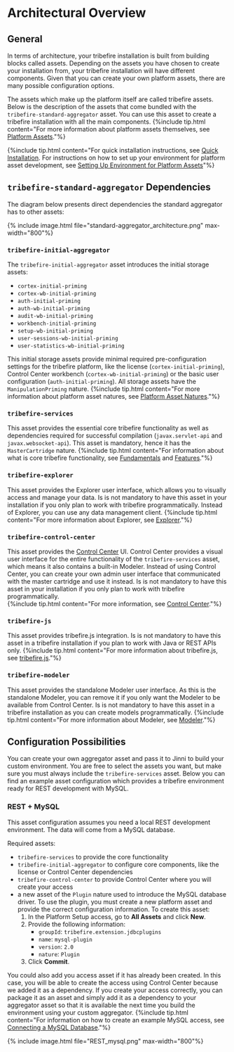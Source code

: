 # Architectural Overview

## General
In terms of architecture, your tribefire installation is built from building blocks called assets. Depending on the assets you have chosen to create your installation from, your tribefire installation will have different components. Given that you can create your own platform assets, there are many possible configuration options.

The assets which make up the platform itself are called tribefire assets. Below is the description of the assets that come bundled with the `tribefire-standard-aggregator` asset. You can use this asset to create a tribefire installation with all the main components.
{%include tip.html content="For more information about platform assets themselves, see [Platform Assets](platform_assets.html)."%}

{%include tip.html content="For quick installation instructions, see [Quick Installation](quick_installation_devops.html). For instructions on how to set up your environment for platform asset development, see [Setting Up Environment for Platform Assets](setting_up_platform_assets.html)"%}

## `tribefire-standard-aggregator` Dependencies
The diagram below presents direct dependencies the standard aggregator has to other assets:

{% include image.html file="standard-aggregator_architecture.png" max-width="800"%}

### `tribefire-initial-aggregator`
The `tribefire-initial-aggregator` asset introduces the initial storage assets:
* `cortex-initial-priming`
* `cortex-wb-initial-priming`
* `auth-initial-priming`
* `auth-wb-initial-priming`
* `audit-wb-initial-priming`
* `workbench-initial-priming`
* `setup-wb-initial-priming`
* `user-sessions-wb-initial-priming`
* `user-statistics-wb-initial-priming`

This initial storage assets provide minimal required pre-configuration settings for the tribefire platform, like the license (`cortex-initial-priming`), Control Center workbench (`cortex-wb-initial-priming`) or the basic user configuration (`auth-initial-priming`). All storage assets have the `ManipulationPriming` nature. 
{%include tip.html content="For more information about platform asset natures, see [Platform Asset Natures](platform_assets.html#platform-asset-natures)."%} 

### `tribefire-services`
This asset provides the essential core tribefire functionality as well as dependencies required for successful compilation (`javax.servlet-api` and `javax.websocket-api`). This asset is mandatory, hence it has the `MasterCartridge` nature. 
{%include tip.html content="For information about what is core tribefire functionality, see [Fundamentals](fundamentals.html) and [Features](features.html)."%}

### `tribefire-explorer`
This asset provides the Explorer user interface, which allows you to visually access and manage your data. Is is not mandatory to have this asset in your installation if you only plan to work with tribefire programmatically. Instead of Explorer, you can use any data management client. 
{%include tip.html content="For more information about Explorer, see [Explorer](explorer.html)."%}

### `tribefire-control-center`
This asset provides the <a href="#" data-toggle="tooltip" data-original-title="{{site.data.glossary.control_center}}">Control Center</a> UI. Control Center provides a visual user interface for the entire functionality of the `tribefire-services` asset, which means it also contains a built-in Modeler. Instead of using Control Center, you can create your own admin user interface that communicated with the master cartridge and use it instead. Is is not mandatory to have this asset in your installation if you only plan to work with tribefire programmatically.  
{%include tip.html content="For more information, see [Control Center](control_center.html)."%}

### `tribefire-js`
This asset provides tribefire.js integration. Is is not mandatory to have this asset in a tribefire installation if you plan to work with Java or REST APIs only.
{%include tip.html content="For more information about tribefire.js, see [tribefire.js](tribefire_js.html)."%}

### `tribefire-modeler`
This asset provides the standalone Modeler user interface. As this is the standalone Modeler, you can remove it if you only want the Modeler to be available from Control Center. Is is not mandatory to have this asset in a tribefire installation as you can create models programmatically.
{%include tip.html content="For more information about Modeler, see [Modeler](using_modeler.html)."%}

## Configuration Possibilities
You can create your own aggregator asset and pass it to Jinni to build your custom environment. You are free to select the assets you want, but make sure you must always include the `tribefire-services` asset. Below you can find an example asset configuration which provides a tribefire environment ready for REST development with MySQL.

### REST + MySQL
This asset configuration assumes you need a local REST development environment. The data will come from a MySQL database.

Required assets:
* `tribefire-services` to provide the core functionality
* `tribefire-initial-aggregator` to configure core components, like the license or Control Center dependencies
* `tribefire-control-center` to provide Control Center where you will create your access
* a new asset of the `Plugin` nature used to introduce the MySQL database driver. To use the plugin, you must create a new platform asset and provide the correct configuration information. To create this asset:
    1. In the Platform Setup access, go to **All Assets** and click **New**.
    2. Provide the following information:
        * `groupId`: `tribefire.extension.jdbcplugins`
        * `name`: `mysql-plugin`
        * `version`: `2.0`
        * `nature`: `Plugin`
    3. Click **Commit**. 

You could also add you access asset if it has already been created. In this case, you will be able to create the access using Control Center because we added it as a dependency. If you create your access correctly, you can package it as an asset and simply add it as a dependency to your aggregator asset so that it is available the next time you build the environment using your custom aggregator.
{%include tip.html content="For information on how to create an example MySQL access, see [Connecting a MySQL Database](mysql_db_connection.html)."%}

{% include image.html file="REST_mysql.png" max-width="800"%}

